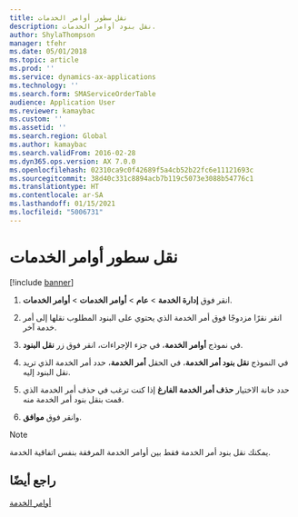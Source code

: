```yaml
---
title: نقل سطور أوامر الخدمات
description: نقل بنود أوامر الخدمات.
author: ShylaThompson
manager: tfehr
ms.date: 05/01/2018
ms.topic: article
ms.prod: ''
ms.service: dynamics-ax-applications
ms.technology: ''
ms.search.form: SMAServiceOrderTable
audience: Application User
ms.reviewer: kamaybac
ms.custom: ''
ms.assetid: ''
ms.search.region: Global
ms.author: kamaybac
ms.search.validFrom: 2016-02-28
ms.dyn365.ops.version: AX 7.0.0
ms.openlocfilehash: 02310ca9c0f42689f5a4cb52b22fc6e11121693c
ms.sourcegitcommit: 38d40c331c8894acb7b119c5073e3088b54776c1
ms.translationtype: HT
ms.contentlocale: ar-SA
ms.lasthandoff: 01/15/2021
ms.locfileid: "5006731"
---
```

# <a name="move-service-order-lines"></a>نقل سطور أوامر الخدمات 

[!include [banner](../includes/banner.md)]


1.  انقر فوق **إدارة الخدمة** \> **عام** \> **أوامر الخدمات** \> **أوامر الخدمات**.

2.  انقر نقرًا مزدوجًا فوق أمر الخدمة الذي يحتوي على البنود المطلوب نقلها إلى أمر خدمة آخر.

3.  في نموذج **أوامر الخدمة**، في جزء الإجراءات، انقر فوق زر **نقل البنود**.

4.  في النموذج **نقل بنود أمر الخدمة**، في الحقل **أمر الخدمة**، حدد أمر الخدمة الذي تريد نقل البنود إليه.

5.  حدد خانة الاختيار **حذف أمر الخدمة الفارغ** إذا كنت ترغب في حذف أمر الخدمة الذي قمت بنقل بنود أمر الخدمة منه.

6.  وانقر فوق **موافق**.


> [!NOTE]
> <P>يمكنك نقل بنود أمر الخدمة فقط بين أوامر الخدمة المرفقة بنفس اتفاقية الخدمة.</P>



## <a name="see-also"></a>راجع أيضًا

[أوامر الخدمة](service-orders.md)

  



